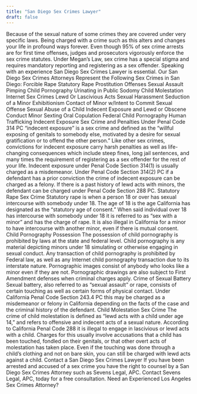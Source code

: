 ```yaml
---
title: "San Diego Sex Crimes Lawyer"
draft: false
---
```

Because of the sexual nature of some crimes they are covered under very specific laws. Being charged with a crime such as this alters and changes your life in profound ways forever. Even though 95% of sex crime arrests are for first time offenses, judges and prosecutors vigorously enforce the sex crime statutes. Under Megan’s Law, sex crime has a special stigma and requires mandatory reporting and registering as a sex offender. Speaking with an experience San Diego Sex Crimes Lawyer is essential. Our San Diego Sex Crimes Attorneys Represent the Following Sex Crimes in San Diego:
Forcible Rape
Statutory Rape
Prostitution Offenses
Sexual Assault
Pimping
Child Pornography
Urinating in Public
Sodomy
Child Molestation
Internet Sex Crimes
Lewd Or Lascivious Acts
Sexual Harassment
Seduction of a Minor
Exhibitionism
Contact of Minor w/Intent to Commit Sexual Offense
Sexual Abuse of a Child
Indecent Exposure and Lewd or Obscene Conduct
Minor Sexting
Oral Copulation
Federal Child Pornography
Human Trafficking
Indecent Exposure Sex Crime and Penalties
Under Penal Code 314 PC “indecent exposure” is a sex crime and defined as the “willful exposing of genitals to somebody else, motivated by a desire for sexual gratification or to offend the other person.” Like other sex crimes, convictions for indecent exposure carry harsh penalties as well as life-changing consequences which include steep fines, long jail sentences, and many times the requirement of registering as a sex offender for the rest of your life. Indecent exposure under Penal Code Section 314(1) is usually charged as a misdemeanor. Under Penal Code Section 314(2) PC if a defendant has a prior conviction the crime of indecent exposure can be charged as a felony. If there is a past history of lewd acts with minors, the defendant can be charged under Penal Code Section 288 PC.
Statutory Rape Sex Crime
Statutory rape is when a person 18 or over has sexual intercourse with somebody under 18. The age of 18 is the age California has designated as the “statutory age of consent.” When said individual over 18 has intercourse with somebody under 18 it is referred to as “sex with a minor” and has the charge of rape. It is also illegal in California for a minor to have intercourse with another minor, even if there is mutual consent.
Child Pornography Possession
The possession of child pornography is prohibited by laws at the state and federal level. Child pornography is any material depicting minors under 18 simulating or otherwise engaging in sexual conduct. Any transaction of child pornography is prohibited by Federal law, as well as any Internet child pornography transaction due to its interstate nature. Pornographic images consist of anybody who looks like a minor even if they are not. Pornographic drawings are also subject to First Amendment defenses when criminal charges apply.
Crime of Sexual Battery
Sexual battery, also referred to as “sexual assault” or rape, consists of certain touching as well as certain forms of physical contact. Under California Penal Code Section 243.4 PC this may be charged as a misdemeanor or felony in California depending on the facts of the case and the criminal history of the defendant.
Child Molestation Sex Crime
The crime of child molestation is defined as “lewd acts with a child under age 14,” and refers to offensive and indecent acts of a sexual nature. According to California Penal Code 288 it is illegal to engage in lascivious or lewd acts with a child. Charges for this usually involve accusations that a child has been touched, fondled on their genitals, or that other overt acts of molestation has taken place. Even if the touching was done through a child’s clothing and not on bare skin, you can still be charged with lewd acts against a child.
Contact a San Diego Sex Crimes Lawyer
If you have been arrested and accused of a sex crime you have the right to counsel by a San Diego Sex Crimes Attorney such as Sevens Legal, APC. Contact Sevens Legal, APC, today for a free consultation. Need an Experienced Los Angeles Sex Crimes Attorney? 
